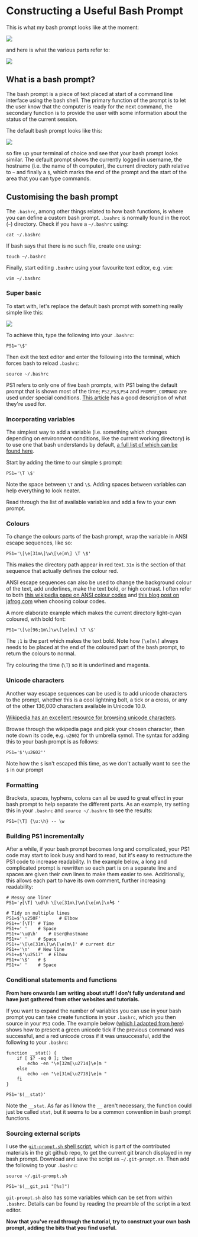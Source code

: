 # Constructing a Useful Bash Prompt

This is what my bash prompt looks like at the moment:

![](img/prompt_current.png)

and here is what the various parts refer to:

![](img/prompt_current_annot.png)


## What is a bash prompt?

The bash prompt is a piece of text placed at start of a command line interface using the bash shell. The primary function of the prompt is to let the user know that the computer is ready for the next command, the secondary function is to provide the user with some information about the status of the current session.

The default bash prompt looks like this:

![](img/prompt_default.png)

so fire up your terminal of choice and see that your bash prompt looks similar. The default prompt shows the currently logged in username, the hostname (i.e. the name of th computer), the current directory path relative to `~` and finally a `$`, which marks the end of the prompt and the start of the area that you can type commands.

## Customising the bash prompt

The `.bashrc`, among other things related to how bash functions, is where you can define a custom bash prompt. `.bashrc` is normally found in the root (`~`) directory. Check if you have a `~/.bashrc` using:

```shell
cat ~/.bashrc
```

If bash says that there is no such file, create one using:

```shell
touch ~/.bashrc
```

Finally, start editing `.bashrc` using your favourite text editor, e.g. `vim`:

```shell
vim ~/.bashrc
```

### Super basic

To start with, let's replace the default bash prompt with something really simple like this:

![](img/prompt_min.png)

To achieve this, type the following into your `.bashrc`:

```
PS1='\$'
```

Then exit the text editor and enter the following into the terminal, which forces bash to reload `.bashrc`:

```shell
source ~/.bashrc
```

PS1 refers to only one of five bash prompts, with PS1 being the default prompt that is shown most of the time; `PS2`,`PS3`,`PS4` and `PROMPT_COMMAND` are used under special conditions. [This article](http://www.thegeekstuff.com/2008/09/bash-shell-take-control-of-ps1-ps2-ps3-ps4-and-prompt_command/) has a good description of what they're used for.

### Incorporating variables

The simplest way to add a variable (i.e. something which changes depending on environment conditions, like the current working directory) is to use one that bash understands by default, [a full list of which can be found here](http://www.gnu.org/software/bash/manual/bashref.html#Controlling-the-Prompt).

Start by adding the time to our simple `$` prompt:

```
PS1='\T \$'
```

Note the space between `\T` and `\$`. Adding spaces between variables can help everything to look neater.

Read through the list of available variables and add a few to your own prompt. 


### Colours
To change the colours parts of the bash prompt, wrap the variable in ANSI escape sequences, like so:

```
PS1='\[\e[31m\]\w\[\e[m\] \T \$'
```

This makes the directory path appear in red text. `31m` is the section of that sequence that actually defines the colour red. 

ANSI escape sequences can also be used to change the background colour of the text, add underlines, make the text bold, or high contrast. I often refer to both [this wikipedia page on ANSI colour codes](http://en.wikipedia.org/wiki/ANSI_escape_code#colors) and [this blog post on jafrog.com](http://www.jafrog.com/2013/11/23/colors-in-terminal) when choosing colour codes.

A more elaborate example which makes the current directory light-cyan coloured, with bold font:

```
PS1='\[\e[96;1m\]\w\[\e[m\] \T \$'
```

The `;1` is the part which makes the text bold. Note how `[\e[m\]` always needs to be placed at the end of the coloured part of the bash prompt, to return the colours to normal.

Try colouring the time (`\T`) so it is underlined and magenta.

### Unicode characters
Another way escape sequences can be used is to add unicode characters to the prompt, whether this is a cool lightning bolt, a tick or a cross, or any of the other 136,000 characters available in Unicode 10.0. 

[Wikipedia has an excellent resource for browsing unicode characters](http://en.wikipedia.org/wiki/List_of_Unicode_characters).

Browse through the wikipedia page and pick your chosen character, then note down its code, e.g. `u2602` for th umbrella symol. The syntax for adding this to your bash prompt is as follows:

```
PS1='$'\u2602''
```

Note how the `$` isn't escaped this time, as we don't actually want to see the `$` in our prompt

### Formatting 
Brackets, spaces, hyphens, colons can all be used to great effect in your bash prompt to help separate the different parts. As an example, try setting this in your `.bashrc` and `source ~/.bashrc` to see the results:

```
PS1=[\T] {\u:\h} -- \w
```

### Building PS1 incrementally
After a while, if your bash prompt becomes long and complicated, your PS1 code may start to look busy and hard to read, but it's easy to restructure the PS1 code to increase readability. In the example below, a long and complicated prompt is rewritten so each part is on a separate line and spaces are given their own lines to make them easier to see. Additionally, this allows each part to have its own comment, further increasing readability:

```
# Messy one liner
PS1='┏[\T] \u@\h \[\e[31m\]\w\[\e[m\]\n┗$ '

# Tidy on multiple lines
PS1=$'\u250F'		# Elbow
PS1+='[\T]'	# Time
PS1+=' '	# Space 
PS1+='\u@\h'	# User@hostname
PS1+=' ' 	# Space
PS1+='\[\e[31m\]\w\[\e[m\]'	# current dir
PS1+='\n'	# New line
PS1+=$'\u2517'	# Elbow
PS1+='\$'	# $
PS1+=' '	# Space
```

### Conditional statements and functions

__From here onwards I am writing about stuff I don't fully understand and have just gathered from other websites and tutorials.__ 

If you want to expand the number of variables you can use in your bash prompt you can take create functions in your `.bashrc`, which you then source in your `PS1` code. The example below ([which I adapted from here](https://www.reddit.com/r/linux/comments/2uf5uu/this_is_my_bash_prompt_which_is_your_favorite/co7ygus/?utm_content=permalink&utm_medium=front&utm_source=reddit&utm_name=linux)) shows how to present a green unicode tick if the previous command was successful, and a red unicode cross if it was unsuccessful, add the following to your `.bashrc`:

```
function __stat() { 
    if [ $? -eq 0 ]; then 
        echo -en "\e[32m[\u2714]\e[m " 
    else 
        echo -en "\e[31m[\u2718]\e[m " 
    fi 
}

PS1='$(__stat)'
```

Note the `__stat`. As far as I know the `__` aren't necessary, the function could just be called `stat`, but it seems to be a common convention in bash prompt functions.

### Sourcing external scripts

I use the [`git-prompt.sh` shell script](http://www.github.com/git/git/tree/master/contrib/completion/git-prompt.sh), which is part of the contributed materials in the git github repo, to get the current git branch displayed in my bash prompt. Download and save the script as `~/.git-prompt.sh`. Then add the following to your `.bashrc`:

```
source ~/.git-prompt.sh

PS1='$(__git_ps1 "[%s]")
```

`git-prompt.sh` also has some variables which can be set from within `.bashrc`. Details can be found by reading the preamble of the script in a text editor.

__Now that you've read through the tutorial, try to construct your own bash prompt, adding the bits that you find useful.__
